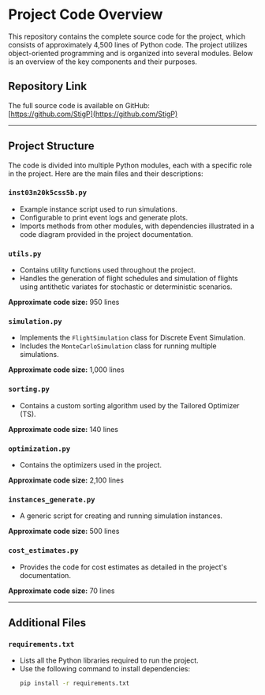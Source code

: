 # Project Code Overview

This repository contains the complete source code for the project, which consists of approximately 4,500 lines of Python code. The project utilizes object-oriented programming and is organized into several modules. Below is an overview of the key components and their purposes.

## Repository Link
The full source code is available on GitHub:  
[https://github.com/StigP](https://github.com/StigP)

---

## Project Structure

The code is divided into multiple Python modules, each with a specific role in the project. Here are the main files and their descriptions:

### `inst03n20k5css5b.py`
- Example instance script used to run simulations.
- Configurable to print event logs and generate plots.
- Imports methods from other modules, with dependencies illustrated in a code diagram provided in the project documentation.

### `utils.py`
- Contains utility functions used throughout the project.
- Handles the generation of flight schedules and simulation of flights using antithetic variates for stochastic or deterministic scenarios.

**Approximate code size:** 950 lines

### `simulation.py`
- Implements the `FlightSimulation` class for Discrete Event Simulation.
- Includes the `MonteCarloSimulation` class for running multiple simulations.

**Approximate code size:** 1,000 lines

### `sorting.py`
- Contains a custom sorting algorithm used by the Tailored Optimizer (TS).

**Approximate code size:** 140 lines

### `optimization.py`
- Contains the optimizers used in the project.

**Approximate code size:** 2,100 lines

### `instances_generate.py`
- A generic script for creating and running simulation instances.

**Approximate code size:** 500 lines

### `cost_estimates.py`
- Provides the code for cost estimates as detailed in the project's documentation.

**Approximate code size:** 70 lines

---

## Additional Files

### `requirements.txt`
- Lists all the Python libraries required to run the project.
- Use the following command to install dependencies:
  ```bash
  pip install -r requirements.txt
